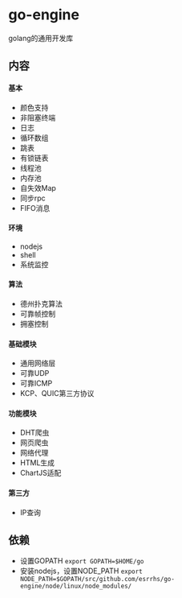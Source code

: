 # go-engine
golang的通用开发库

## 内容
#### 基本
* 颜色支持
* 非阻塞终端
* 日志
* 循环数组
* 跳表
* 有锁链表
* 线程池
* 内存池
* 自失效Map
* 同步rpc
* FIFO消息
#### 环境
* nodejs
* shell
* 系统监控
#### 算法
* 德州扑克算法
* 可靠帧控制
* 拥塞控制
#### 基础模块
* 通用网络层
* 可靠UDP
* 可靠ICMP
* KCP、QUIC第三方协议
#### 功能模块
* DHT爬虫
* 网页爬虫
* 网络代理
* HTML生成
* ChartJS适配
#### 第三方
* IP查询

## 依赖
* 设置GOPATH ``export GOPATH=$HOME/go``
* 安装nodejs，设置NODE_PATH ``export NODE_PATH=$GOPATH/src/github.com/esrrhs/go-engine/node/linux/node_modules/``

